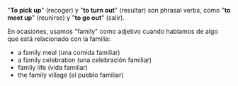 
"**To pick up**" (recoger) y "**to turn out**" (resultar) son phrasal verbs, como "**to meet up**" (reunirse) y "**to go out**" (salir).

En ocasiones, usamos "family" como adjetivo cuando hablamos de algo que está relacionado con la familia:

- a family meal (una comida familiar)
- a family celebration (una celebración familiar)
- family life (vida familiar)
- the family village (el pueblo familiar)


